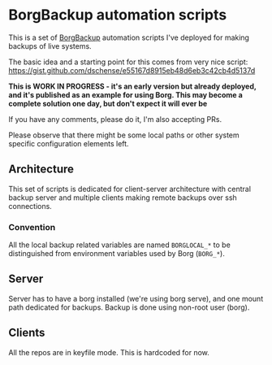 # BorgBackup automation scripts

This is a set of [BorgBackup](http://borgbackup.readthedocs.io) automation scripts I've deployed for making backups of live systems. 

The basic idea and a starting point for this comes from very nice script: https://gist.github.com/dschense/e55167d8915eb48d6eb3c42cb4d5137d

**This is WORK IN PROGRESS - it's an early version but already deployed, and it's published as an example for using Borg. This may become a complete solution one day, but don't expect it will ever be**

If you have any comments, please do it, I'm also accepting PRs. 

Please observe that there might be some local paths or other system specific configuration elements left.

## Architecture

This set of scripts is dedicated for client-server architecture with central backup server and multiple clients making remote backups over
ssh connections. 

### Convention

All the local backup related variables are named ```BORGLOCAL_*``` to be distinguished from environment variables used by Borg (```BORG_*```).

## Server

Server has to have a borg installed (we're using borg serve), and one mount path dedicated for backups. Backup is done using non-root user (borg). 

## Clients

All the repos are in keyfile mode. This is hardcoded for now. 
